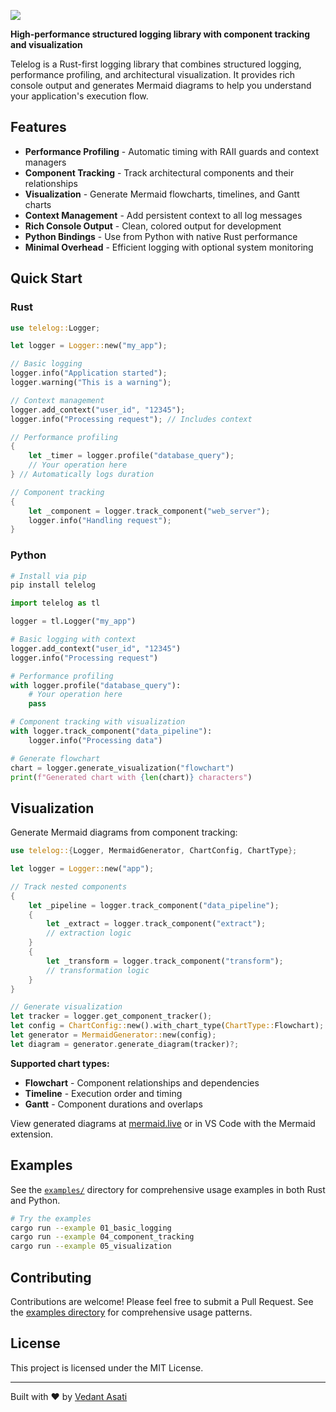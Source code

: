 ![](./assets/mascot.png)

**High-performance structured logging library with component tracking and visualization**

Telelog is a Rust-first logging library that combines structured logging, performance profiling, and architectural visualization. It provides rich console output and generates Mermaid diagrams to help you understand your application's execution flow.

## Features

- **Performance Profiling** - Automatic timing with RAII guards and context managers
- **Component Tracking** - Track architectural components and their relationships  
- **Visualization** - Generate Mermaid flowcharts, timelines, and Gantt charts
- **Context Management** - Add persistent context to all log messages
- **Rich Console Output** - Clean, colored output for development
- **Python Bindings** - Use from Python with native Rust performance
- **Minimal Overhead** - Efficient logging with optional system monitoring

## Quick Start

### Rust

```rust
use telelog::Logger;

let logger = Logger::new("my_app");

// Basic logging
logger.info("Application started");
logger.warning("This is a warning");

// Context management
logger.add_context("user_id", "12345");
logger.info("Processing request"); // Includes context

// Performance profiling
{
    let _timer = logger.profile("database_query");
    // Your operation here
} // Automatically logs duration

// Component tracking
{
    let _component = logger.track_component("web_server");
    logger.info("Handling request");
}
```

### Python

```bash
# Install via pip
pip install telelog
```

```python
import telelog as tl

logger = tl.Logger("my_app")

# Basic logging with context
logger.add_context("user_id", "12345")
logger.info("Processing request")

# Performance profiling
with logger.profile("database_query"):
    # Your operation here
    pass

# Component tracking with visualization
with logger.track_component("data_pipeline"):
    logger.info("Processing data")

# Generate flowchart
chart = logger.generate_visualization("flowchart")
print(f"Generated chart with {len(chart)} characters")
```

## Visualization

Generate Mermaid diagrams from component tracking:

```rust
use telelog::{Logger, MermaidGenerator, ChartConfig, ChartType};

let logger = Logger::new("app");

// Track nested components
{
    let _pipeline = logger.track_component("data_pipeline");
    {
        let _extract = logger.track_component("extract");
        // extraction logic
    }
    {
        let _transform = logger.track_component("transform");
        // transformation logic
    }
}

// Generate visualization
let tracker = logger.get_component_tracker();
let config = ChartConfig::new().with_chart_type(ChartType::Flowchart);
let generator = MermaidGenerator::new(config);
let diagram = generator.generate_diagram(tracker)?;
```

**Supported chart types:**
- **Flowchart** - Component relationships and dependencies
- **Timeline** - Execution order and timing
- **Gantt** - Component durations and overlaps

View generated diagrams at [mermaid.live](https://mermaid.live/) or in VS Code with the Mermaid extension.

## Examples

See the [`examples/`](examples/) directory for comprehensive usage examples in both Rust and Python.

```bash
# Try the examples
cargo run --example 01_basic_logging
cargo run --example 04_component_tracking
cargo run --example 05_visualization
```

## Contributing

Contributions are welcome! Please feel free to submit a Pull Request. See the [examples directory](examples/) for comprehensive usage patterns.

## License

This project is licensed under the MIT License.

---

Built with ❤️ by [Vedant Asati](https://github.com/vedant-asati03)